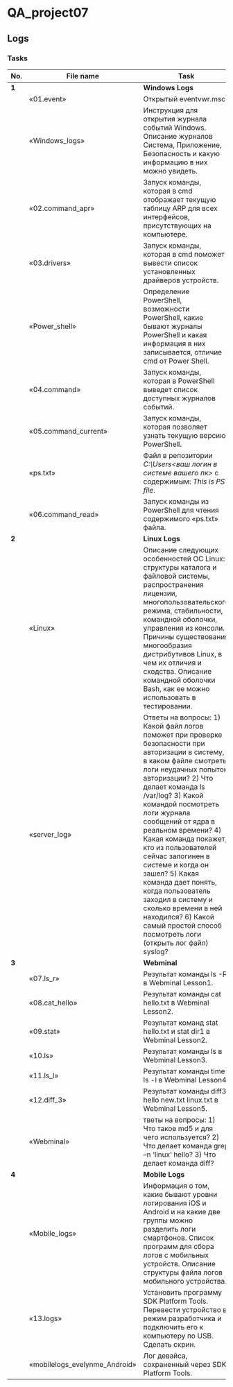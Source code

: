 # QA_project07
Logs
---

 <h3>Tasks</h3>
 
| No. | File name | Task | Status |
| --- | ----------------------| --------------------------------------------------------------------------- | ------ |
| **1** |  | **Windows Logs** | |
| | «01.event» | Открытый eventvwr.msc | ✅ |
| | «Windows_logs» | Инструкция для открытия журнала событий Windows. Описание журналов Система, Приложение, Безопасность и какую информацию в них можно увидеть. | ✅ |
| | «02.command_apr» | Запуск команды, которая в cmd отображает текущую таблицу ARP для всех интерфейсов, присутcтвующих на компьютере. | ✅ |
| | «03.drivers» | Запуск команды, которая в cmd поможет вывести список установленных драйверов устройств. | ✅ |
| | «Power_shell» | Определение PowerShell, возможности PowerShell, какие бывают журналы PowerShell и какая информация в них записывается, отличие cmd от Power Shell. | ✅ |
| | «04.command» | Запуск команды, которая в PowerShell выведет список доступных журналов событий. | ✅ |
| | «05.command_current» | Запуск команды, которая позволяет узнать текущую версию PowerShell. | ✅ |
| | «ps.txt» | Файл в репозитории *C:\Users<ваш логин в системе вашего пк>* с содержимым: *This is PS file*. | ✅ |
| | «06.command_read» | Запуск команды из PowerShell для чтения содержимого «ps.txt» файла. | ✅ |
| **2** |  | **Linux Logs** | |
| | «Linux» | Описание следующих особенностей ОС Linux: структуры каталога и файловой системы, распространения лицензии, многопользовательского режима, стабильности, командной оболочки, управления из консоли. Причины существования многообразия дистрибутивов Linux, в чем их отличия и сходства. Описание командной оболочки Bash, как ее можно использовать в тестировании. | ✅ |
 | | «server_log» | Ответы на вопросы: 1) Какой файл логов поможет при проверке безопасности при авторизации в систему, в каком файле смотреть логи неудачных попыток авторизации? 2) Что делает команда ls /var/log? 3) Какой командой посмотреть логи журнала сообщений от ядра в реальном времени? 4) Какая команда покажет, кто из пользователей сейчас залогинен в системе и когда он зашел? 5) Какая команда дает понять, когда пользователь заходил в систему и сколько времени в ней находился? 6) Какой самый простой способ посмотреть логи (открыть лог файл) syslog? | ✅ |
| **3** |  | **Webminal** | |
| | «07.ls_r» | Результат команды ls -R в Webminal Lesson1. | ✅ |
| | «08.cat_hello» | Результат команды cat hello.txt в Webminal Lesson2. | ✅ |
| | «09.stat» | Результат команд stat hello.txt и stat dir1 в Webminal Lesson2. | ✅ |
| | «10.ls» | Результат команды ls в Webminal Lesson3. | ✅ |
| | «11.ls_l» | Результат команды time ls -l в Webminal Lesson4. | ✅ |
| | «12.diff_3» | Результат команды diff3 hello new.txt linux.txt в Webminal Lesson5. | ✅ |
| | «Webminal» | тветы на вопросы: 1) Что такое md5 и для чего используется? 2) Что делает команда grep –n ‘linux’ hello? 3) Что делает команда diff? | ✅ |
| **4** |  | **Mobile Logs** | |
| | «Mobile_logs» | Информация о том, какие бывают уровни логирования iOS и Android и на какие две группы можно разделить логи смартфонов. Список программ для сбора логов с мобильных устройств. Описание структуры файла логов мобильного устройства. | ✅ |
| | «13.logs» | Установить программу SDK Platform Tools. Перевести устройство в режим разработчика и подключить его к компьютеру по USB. Сделать скрин. | ✅ |
| | «mobilelogs_evelynme_Android» | Лог девайса, сохраненный через SDK Platform Tools. | ✅ |
